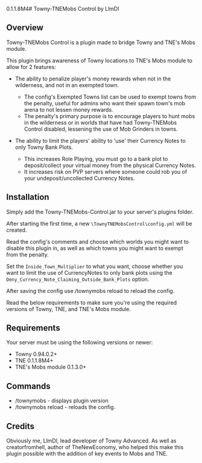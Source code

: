 0.1.1.8M4# Towny-TNEMobs Control by LlmDl

## Overview
Towny-TNEMobs Control is a plugin made to bridge Towny and TNE's Mobs module.

This plugin brings awareness of Towny locations to TNE's Mobs module to allow for 2 features:

* The ability to penalize player's money rewards when not in the wilderness, and not in an exempted town.
  * The config's Exempted Towns list can be used to exempt towns from the penalty, useful for admins who want their spawn town's mob arena to not lessen money rewards.
  * The penalty's primary purpose is to encourage players to hunt mobs in the wilderness or in worlds that have had Towny-TNEMobs Control disabled, lessening the use of Mob Grinders in towns.

* The ability to limit the players' ability to 'use' their Currency Notes to only Towny Bank Plots.
  * This increases Role Playing, you must go to a bank plot to deposit/collect your virtual money from the physical Currency Notes.
  * It increases risk on PVP servers where someone could rob you of your undeposit/uncollected Currency Notes.

## Installation
Simply add the Towny-TNEMobs-Control.jar to your server's plugins folder.

After starting the first time, a new ```\TownyTNEMobsControl\config.yml``` will be created.

Read the config's comments and choose which worlds you might want to disable this plugin in, as well as which towns you might want to exempt from the penalty.

Set the ```Inside_Town_Multiplier``` to what you want, choose whether you want to limit the use of CurrencyNotes to only bank plots using the ```Deny_Currency_Note_Claiming_Outside_Bank_Plots``` option.

After saving the config use /townymobs reload to reload the config.

Read the below requirements to make sure you're using the required versions of Towny, TNE, and TNE's Mobs module.

## Requirements
Your server must be using the following versions or newer:

* Towny 0.94.0.2+
* TNE 0.1.1.8M4+
* TNE's Mobs module 0.1.3.0+ 

## Commands
* /townymobs - displays plugin version
* /townymobs reload - reloads the config.

## Credits
Obviously me, LlmDl, lead developer of Towny Advanced. As well as creatorfromhell, author of TheNewEconomy, who helped this make this plugin possible with the addition of key events to Mobs and TNE.
